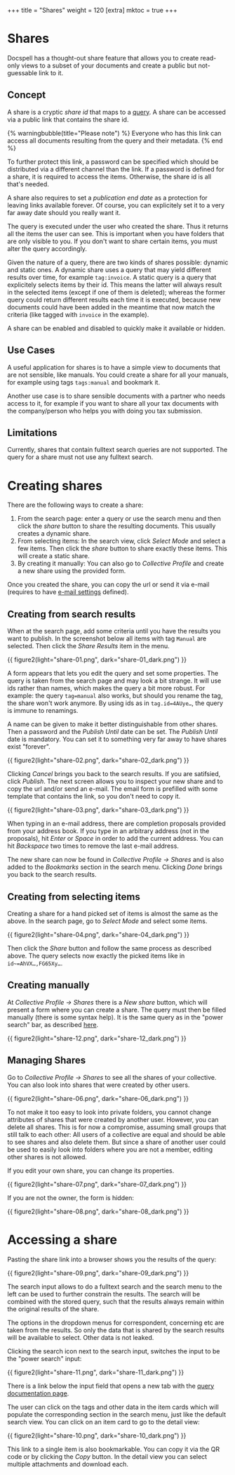 +++
title = "Shares"
weight = 120
[extra]
mktoc = true
+++

# Shares

Docspell has a thought-out share feature that allows you to create
read-only views to a subset of your documents and create a public but
not-guessable link to it.

## Concept

A share is a cryptic *share id* that maps to a
[query](@/docs/query/_index.md). A share can be accessed via a public
link that contains the share id.

{% warningbubble(title="Please note") %}
Everyone who has this link can access all documents resulting from the
query and their metadata.
{% end %}

To further protect this link, a password can be specified which should
be distributed via a different channel than the link. If a password is
defined for a share, it is required to access the items. Otherwise,
the share id is all that's needed.

A share also requires to set a *publication end date* as a protection
for leaving links available forever. Of course, you can explicitely
set it to a very far away date should you really want it.

The query is executed under the user who created the share. Thus it
returns all the items the user can see. This is important when you
have folders that are only visible to you. If you don't want to share
certain items, you must alter the query accordingly.

Given the nature of a query, there are two kinds of shares possible:
dynamic and static ones. A dynamic share uses a query that may yield
different results over time, for example `tag:invoice`. A static query
is a query that explicitely selects items by their id. This means the
latter will always result in the selected items (except if one of them
is deleted); whereas the former query could return different results
each time it is executed, because new documents could have been added
in the meantime that now match the criteria (like tagged with
`invoice` in the example).

A share can be enabled and disabled to quickly make it available or
hidden.


## Use Cases

A useful application for shares is to have a simple view to documents
that are not sensible, like manuals. You could create a share for all
your manuals, for example using tags `tags:manual` and bookmark it.

Another use case is to share sensible documents with a partner who
needs access to it, for example if you want to share all your tax
documents with the company/person who helps you with doing you tax
submission.

## Limitations

Currently, shares that contain fulltext search queries are not
supported. The query for a share must not use any fulltext search.

# Creating shares

There are the following ways to create a share:

1. From the search page: enter a query or use the search menu and then
   click the *share* button to share the resulting documents. This
   usually creates a dynamic share.
2. From selecting items: In the search view, click *Select Mode* and
   select a few items. Then click the *share* button to share exactly
   these items. This will create a static share.
3. By creating it manually: You can also go to *Collective Profile*
   and create a new share using the provided form.

Once you created the share, you can copy the url or send it via e-mail
(requires to have [e-mail
settings](@/docs/webapp/emailsettings.md#smtp-settings) defined).

## Creating from search results

When at the search page, add some criteria until you have the results
you want to publish. In the screenshot below all items with tag
`Manual` are selected. Then click the *Share Results* item in the
menu.

{{ figure2(light="share-01.png", dark="share-01_dark.png") }}

A form appears that lets you edit the query and set some properties.
The query is taken from the search page and may look a bit strange. It
will use ids rather than names, which makes the query a bit more
robust. For example: the query `tag=manual` also works, but should you
rename the tag, the share won't work anymore. By using ids as in
`tag.id=4AUye…`, the query is immune to renamings.

A name can be given to make it better distinguishable from other
shares. Then a password and the *Publish Until* date can be set. The
*Publish Until* date is mandatory. You can set it to something very
far away to have shares exist "forever".

{{ figure2(light="share-02.png", dark="share-02_dark.png") }}

Clicking *Cancel* brings you back to the search results. If you are
satifsied, click *Publish*. The next screen allows you to inspect your
new share and to copy the url and/or send an e-mail. The email form is
prefilled with some template that contains the link, so you don't need
to copy it.

{{ figure2(light="share-03.png", dark="share-03_dark.png") }}

When typing in an e-mail address, there are completion proposals
provided from your address book. If you type in an arbitrary address
(not in the proposals), hit *Enter* or *Space* in order to add the
current address. You can hit *Backspace* two times to remove the last
e-mail address.

The new share can now be found in *Collective Profile -> Shares* and
is also added to the *Bookmarks* section in the search menu. Clicking
*Done* brings you back to the search results.

## Creating from selecting items

Creating a share for a hand picked set of items is almost the same as
the above. In the search page, go to *Select Mode* and select some
items.

{{ figure2(light="share-04.png", dark="share-04_dark.png") }}

Then click the *Share* button and follow the same process as described
above. The query selects now exactly the picked items like in
`id~=AhVX…,FG65Xy…`.


## Creating manually

At *Collective Profile -> Shares* there is a *New share* button, which
will present a form where you can create a share. The query must then
be filled manually (there is some syntax help). It is the same query
as in the "power search" bar, as described
[here](@/docs/query/_index.md).

{{ figure2(light="share-12.png", dark="share-12_dark.png") }}

## Managing Shares

Go to *Collective Profile -> Shares* to see all the shares of your
collective. You can also look into shares that were created by other
users.

{{ figure2(light="share-06.png", dark="share-06_dark.png") }}

To not make it too easy to look into private folders, you cannot
change attributes of shares that were created by another user.
However, you can delete all shares. This is for now a compromise,
assuming small groups that still talk to each other: All users of a
collective are equal and should be able to see shares and also delete
them. But since a share of another user could be used to easily look
into folders where you are not a member, editing other shares is not
allowed.

If you edit your own share, you can change its properties.

{{ figure2(light="share-07.png", dark="share-07_dark.png") }}

If you are not the owner, the form is hidden:

{{ figure2(light="share-08.png", dark="share-08_dark.png") }}


# Accessing a share

Pasting the share link into a browser shows you the results of the
query:

{{ figure2(light="share-09.png", dark="share-09_dark.png") }}

The search input allows to do a fulltext search and the search menu to
the left can be used to further constrain the results. The search will
be combined with the stored query, such that the results always remain
within the original results of the share.

The options in the dropdown menus for correspondent, concerning etc
are taken from the results. So only the data that is shared by the
search results will be available to select. Other data is not leaked.

Clicking the search icon next to the search input, switches the input
to be the "power search" input:

{{ figure2(light="share-11.png", dark="share-11_dark.png") }}

There is a link below the input field that opens a new tab with the
[query documentation page](@/docs/query/_index.md).

The user can click on the tags and other data in the item cards which
will populate the corresponding section in the search menu, just like
the default search view. You can click on an item card to go to the
detail view:

{{ figure2(light="share-10.png", dark="share-10_dark.png") }}

This link to a single item is also bookmarkable. You can copy it via
the QR code or by clicking the *Copy* button. In the detail view you
can select multiple attachments and download each.
